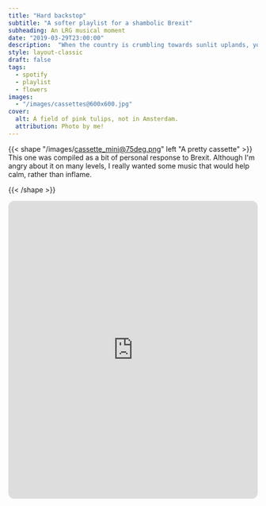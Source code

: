 ```yaml
---
title: "Hard backstop"
subtitle: "A softer playlist for a shambolic Brexit"
subheading: An LRG musical moment
date: "2019-03-29T23:00:00"
description:  "When the country is crumbling towards sunlit uplands, you need a playlist you can rely on."
style: layout-classic 
draft: false
tags:
  - spotify
  - playlist
  - flowers
images:
  - "/images/cassettes@600x600.jpg"
cover:
  alt: A field of pink tulips, not in Amsterdam.
  attribution: Photo by me! 
---
```


{{< shape "/images/cassette_mini@75deg.png" left "A pretty cassette" >}}
This one was compiled as a bit of personal response to Brexit. Although I'm angry about it on many levels, I really wanted some music that would help calm, rather than inflame.

{{< /shape >}}

<iframe style="border-radius:12px" src="https://open.spotify.com/embed/playlist/1hqdex9NFlzi7JWUJS7Taa?utm_source=generator" width="100%" height="600" frameBorder="0" allowfullscreen="" allow="autoplay; clipboard-write; encrypted-media; fullscreen; picture-in-picture" loading="lazy"></iframe> 
